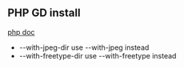 ## PHP GD install 

[php doc](https://www.php.net/manual/zh/image.installation.php)

- --with-jpeg-dir use --with-jpeg instead
- --with-freetype-dir use --with-freetype instead